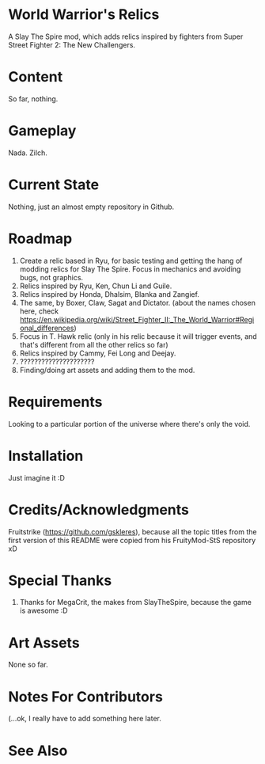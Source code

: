 # World Warrior's Relics
A Slay The Spire mod, which adds relics inspired by fighters from Super Street Fighter 2: The New Challengers.

# Content

So far, nothing.

# Gameplay

Nada. Zilch.

# Current State

Nothing, just an almost empty repository in Github.

# Roadmap

1. Create a relic based in Ryu, for basic testing and getting the hang of modding relics for Slay The Spire. Focus in mechanics and avoiding bugs, not graphics.
2. Relics inspired by Ryu, Ken, Chun Li and Guile.
3. Relics inspired by Honda, Dhalsim, Blanka and Zangief.
4. The same, by Boxer, Claw, Sagat and Dictator. (about the names chosen here, check https://en.wikipedia.org/wiki/Street_Fighter_II:_The_World_Warrior#Regional_differences)
5. Focus in T. Hawk relic (only in his relic because it will trigger events, and that's different from all the other relics so far)
6. Relics inspired by Cammy, Fei Long and Deejay.
7. ?????????????????????
8. Finding/doing art assets and adding them to the mod.

# Requirements

Looking to a particular portion of the universe where there's only the void.

# Installation

Just imagine it :D

# Credits/Acknowledgments

Fruitstrike (https://github.com/gskleres), because all the topic titles from the first version of this README were copied from his FruityMod-StS repository xD

# Special Thanks

1. Thanks for MegaCrit, the makes from SlayTheSpire, because the game is awesome :D

# Art Assets

None so far.

# Notes For Contributors

(...ok, I really have to add something here later.

# See Also
